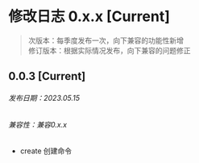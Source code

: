 # 修改日志 0.x.x [Current]

> 次版本：每季度发布一次，向下兼容的功能性新增  
> 修订版本：根据实际情况发布，向下兼容的问题修正


## 0.0.3 [Current]
###### 发布日期：2023.05.15
###### 兼容性：兼容0.x.x

+ create 创建命令
